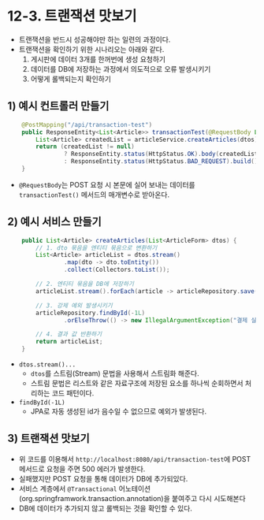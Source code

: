 # 12-3. 트랜잭션 맛보기
- 트랜잭션을 반드시 성공해야만 하는 일련의 과정이다.
- 트랜잭션을 확인하기 위한 시나리오는 아래와 같다.
	1. 게시판에 데이터 3개를 한꺼번에 생성 요청하기
	2. 데이터를 DB에 저장하는 과정에서 의도적으로 오류 발생시키기
	3. 어떻게 롤백되는지 확인하기

## 1) 예시 컨트롤러 만들기
```java
    @PostMapping("/api/transaction-test")
    public ResponseEntity<List<Article>> transactionTest(@RequestBody List<ArticleForm> dtos) {
        List<Article> createdList = articleService.createArticles(dtos);
        return (createdList != null)
                ? ResponseEntity.status(HttpStatus.OK).body(createdList)
                : ResponseEntity.status(HttpStatus.BAD_REQUEST).build();
    }
```
- `@RequestBody`는 POST 요청 시 본문에 실어 보내는 데이터를 `transactionTest()` 메서드의 매개변수로 받아온다.

## 2) 예시 서비스 만들기
```java
    public List<Article> createArticles(List<ArticleForm> dtos) {
	    // 1. dto 묶음을 엔티티 묶음으로 변환하기
        List<Article> articleList = dtos.stream()
                .map(dto -> dto.toEntity())
                .collect(Collectors.toList());

		// 2. 엔티티 묶음을 DB에 저장하기
        articleList.stream().forEach(article -> articleRepository.save(article));

		// 3. 강제 예외 발생시키기
        articleRepository.findById(-1L)
                .orElseThrow(() -> new IllegalArgumentException("결제 실패"));

		// 4. 결과 값 반환하기
        return articleList;
    }
```
- `dtos.stream()...`
	- `dtos`를 스트림(Stream) 문법을 사용해서 스트림화 해준다.
	- 스트림 문법은 리스트와 같은 자료구조에 저장된 요소를 하나씩 순회하면서 처리하는 코드 패턴이다.
- `findById(-1L)`
	- JPA로 자동 생성된 id가 음수일 수 없으므로 예외가 발생된다.

## 3) 트랜잭션 맛보기
- 위 코드를 이용해서 `http://localhost:8080/api/transaction-test`에 POST 메서드로 요청을 주면 500 에러가 발생한다.
- 실패했지만 POST 요청을 통해 데이터가 DB에 추가되있다.
- 서비스 계층에서 `@Transactional` 어노테이션(org.springframwork.transaction.annotation)을 붙여주고 다시 시도해본다
- DB에 데이터가 추가되지 않고 롤백되는 것을 확인할 수 있다.